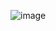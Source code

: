![image](https://github.com/QuocAnh171/End-To-End-Data-Streaming/assets/74640069/c1aa89bd-717f-40e8-bea3-11d986e28dd6)
